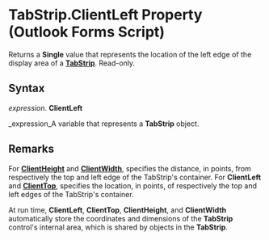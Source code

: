 
# TabStrip.ClientLeft Property (Outlook Forms Script)

Returns a  **Single** value that represents the location of the left edge of the display area of a **[TabStrip](643c896a-2304-42f3-f5e9-0feee6d22364.md)**. Read-only.


## Syntax

 _expression_. **ClientLeft**

 _expression_A variable that represents a  **TabStrip** object.


## Remarks

For  **[ClientHeight](937ca019-5d32-bb82-8359-a74e4da12c9f.md)** and **[ClientWidth](f59ccbe8-8f45-38d4-15f0-23fa8d52b50f.md)**, specifies the distance, in points, from respectively the top and left edge of the TabStrip's container. For  **ClientLeft** and **[ClientTop](1275d2fd-1c54-b7d2-27ed-b99bc5efa8df.md)**, specifies the location, in points, of respectively the top and left edges of the TabStrip's container.

At run time,  **ClientLeft**,  **ClientTop**,  **ClientHeight**, and  **ClientWidth** automatically store the coordinates and dimensions of the **TabStrip** control's internal area, which is shared by objects in the **TabStrip**.

